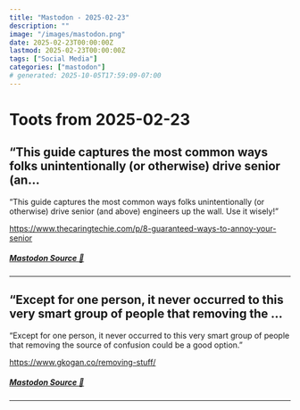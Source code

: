 ```yaml
---
title: "Mastodon - 2025-02-23"
description: ""
image: "/images/mastodon.png"
date: 2025-02-23T00:00:00Z
lastmod: 2025-02-23T00:00:00Z
tags: ["Social Media"]
categories: ["mastodon"]
# generated: 2025-10-05T17:59:09-07:00
---
```


# Toots from 2025-02-23

## “This guide captures the most common ways folks unintentionally (or otherwise) drive senior (an...

“This guide captures the most common ways folks unintentionally (or otherwise) drive senior (and above) engineers up the wall. Use it wisely!”

<https://www.thecaringtechie.com/p/8-guaranteed-ways-to-annoy-your-senior>

##### [Mastodon Source 🐘](https://hachyderm.io/@mweagle/114051395508069103)

---

## “Except for one person, it never occurred to this very smart group of people that removing the ...

“Except for one person, it never occurred to this very smart group of people that removing the source of confusion could be a good option.”

<https://www.gkogan.co/removing-stuff/>

##### [Mastodon Source 🐘](https://hachyderm.io/@mweagle/114051378217811083)

---

